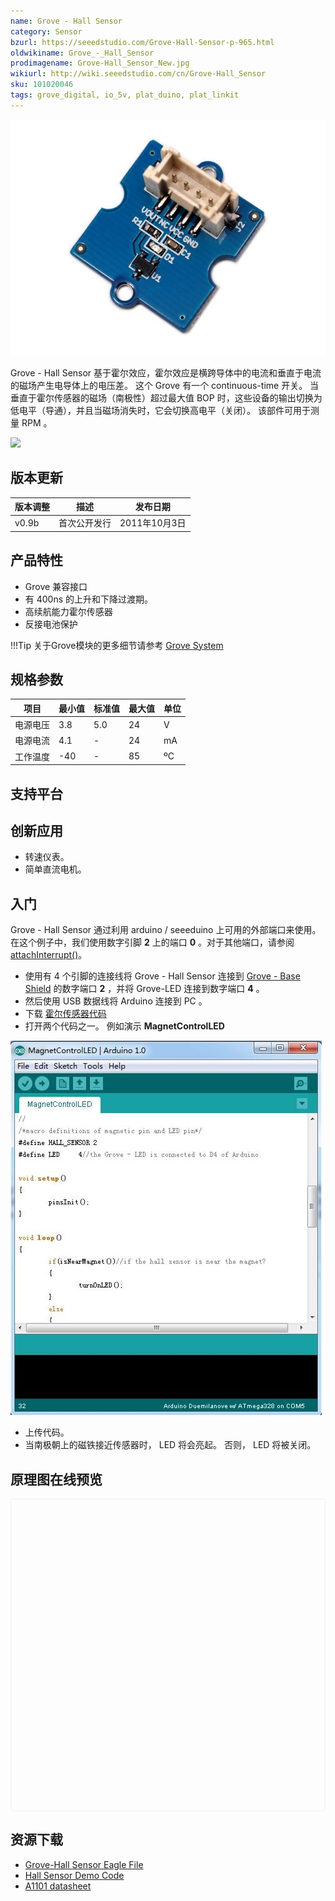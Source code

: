 ```yaml
---
name: Grove - Hall Sensor
category: Sensor
bzurl: https://seeedstudio.com/Grove-Hall-Sensor-p-965.html
oldwikiname: Grove_-_Hall_Sensor
prodimagename: Grove-Hall_Sensor_New.jpg
wikiurl: http://wiki.seeedstudio.com/cn/Grove-Hall_Sensor
sku: 101020046
tags: grove_digital, io_5v, plat_duino, plat_linkit
---
```


![](https://raw.githubusercontent.com/SeeedDocument/Grove-Hall_Sensor/master/img/Grove-Hall_Sensor_New.jpg)

Grove - Hall Sensor 基于霍尔效应，霍尔效应是横跨导体中的电流和垂直于电流的磁场产生电导体上的电压差。 这个 Grove 有一个 continuous-time 开关。 当垂直于霍尔传感器的磁场（南极性）超过最大值 BOP 时，这些设备的输出切换为低电平（导通），并且当磁场消失时，它会切换高电平（关闭）。 该部件可用于测量 RPM 。

[![](https://github.com/SeeedDocument/wiki_chinese/raw/master/docs/images/click_to_buy.PNG)](https://item.taobao.com/item.htm?spm=a1z10.3-c.w4002-11172317909.10.15f3e5efluXnfn&id=45555333014)


版本更新
---------------

| 版本调整 | 描述         | 发布日期    |
|----------|------------------------|------------|
| v0.9b    | 首次公开发行 | 2011年10月3日|


产品特性
--------

- Grove 兼容接口
- 有 400ns 的上升和下降过渡期。
- 高续航能力霍尔传感器
- 反接电池保护

!!!Tip
    关于Grove模块的更多细节请参考 [Grove System](http://wiki.seeedstudio.com/cn/Grove_System/)


规格参数
-------------

| 项目                 | 最小值 | 标准值 | 最大值 |单位 |
|-----------------------|-----|---------|-----|------|
| 电源电压       | 3.8 | 5.0     | 24  | V    |
| 电源电流       | 4.1 | -       | 24  | mA   |
| 工作温度 | -40 | -       | 85  | ºC   |

支持平台
-------------------

创新应用
-----------------

- 转速仪表。
- 简单直流电机。

入门
---------------

 Grove - Hall Sensor 通过利用 arduino / seeeduino 上可用的外部端口来使用。 在这个例子中，我们使用数字引脚 **2** 上的端口 **0** 。对于其他端口，请参阅 [attachInterrupt()](http://www.arduino.cc/en/Reference/AttachInterrupt)。

- 使用有 4 个引脚的连接线将 Grove - Hall Sensor 连接到 [Grove - Base Shield](https://item.taobao.com/item.htm?spm=a1z10.3-c.w4002-11172317909.10.3ff19e11crrag2&id=520233320144) 的数字端口 **2** ，并将 Grove-LED 连接到数字端口 **4** 。
- 然后使用 USB 数据线将 Arduino 连接到 PC 。
- 下载 [霍尔传感器代码](https://raw.githubusercontent.com/SeeedDocument/Grove-Hall_Sensor/master/res/Grove-Hall_Sensor_Demo_Code.zip)
- 打开两个代码之一。 例如演示 **MagnetControlLED**

![](https://raw.githubusercontent.com/SeeedDocument/Grove-Hall_Sensor/master/img/Hall_Sensor_Demo_Code.jpg)

- 上传代码。
- 当南极朝上的磁铁接近传感器时， LED 将会亮起。 否则， LED 将被关闭。


## 原理图在线预览


<div class="altium-ecad-viewer" data-project-src="https://raw.githubusercontent.com/SeeedDocument/Grove-Hall_Sensor/master/res/Twig_Hall_Sensor_v0.9b.zip" style="border-radius: 0px 0px 4px 4px; height: 500px; border-style: solid; border-width: 1px; border-color: rgb(241, 241, 241); overflow: hidden; max-width: 1280px; max-height: 700px; box-sizing: border-box;" />
</div>


资源下载
---------

-   [Grove-Hall Sensor Eagle File](https://raw.githubusercontent.com/SeeedDocument/Grove-Hall_Sensor/master/res/Twig_Hall_Sensor_v0.9b.zip)
-   [Hall Sensor Demo Code](https://raw.githubusercontent.com/SeeedDocument/Grove-Hall_Sensor/master/res/Grove-Hall_Sensor_Demo_Code.zip)
-   [A1101 datasheet](http://www.allegromicro.com/en/Products/Part_Numbers/1101/1101.pdf)


<!-- This Markdown file was created from http://www.seeedstudio.com/wiki/Grove_-_Hall_Sensor -->
